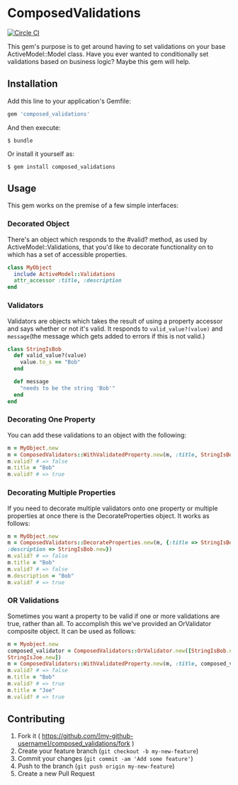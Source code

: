 # ComposedValidations
[![Circle
CI](https://circleci.com/gh/terrellt/composed_validations.svg?style=svg)](https://circleci.com/gh/terrellt/composed_validations)

This gem's purpose is to get around having to set validations on your base
ActiveModel::Model class. Have you ever wanted to conditionally set validations
based on business logic? Maybe this gem will help.

## Installation

Add this line to your application's Gemfile:

```ruby
gem 'composed_validations'
```

And then execute:

    $ bundle

Or install it yourself as:

    $ gem install composed_validations

## Usage

This gem works on the premise of a few simple interfaces:

### Decorated Object

There's an object which responds to the #valid? method, as used by
ActiveModel::Validations, that you'd like to decorate functionality on to which
has a set of accessible properties.

```ruby
class MyObject
  include ActiveModel::Validations
  attr_accessor :title, :description
end
```

### Validators

Validators are objects which takes the result of using a property accessor and
says whether or not it's valid. It responds to `valid_value?(value)` and `message`(the
message which gets added to errors if this is not valid.)

```ruby
class StringIsBob
  def valid_value?(value)
    value.to_s == "Bob"
  end

  def message
    "needs to be the string 'Bob'"
  end
end
```

### Decorating One Property

You can add these validations to an object with the following:

```ruby
m = MyObject.new
m = ComposedValidators::WithValidatedProperty.new(m, :title, StringIsBob.new)
m.valid? # => false
m.title = "Bob"
m.valid? # => true
```

### Decorating Multiple Properties

If you need to decorate multiple validators onto one property or multiple
properties at once there is the DecorateProperties object. It works as follows:

```ruby
m = MyObject.new
m = ComposedValidators::DecorateProperties.new(m, {:title => StringIsBob.new,
:description => StringIsBob.new})
m.valid? # => false
m.title = "Bob"
m.valid? # => false
m.description = "Bob"
m.valid? # => true
```

### OR Validations

Sometimes you want a property to be valid if one or more validations are true,
rather than all. To accomplish this we've provided an OrValidator composite
object. It can be used as follows:

```ruby
m = Myobject.new
composed_validator = ComposedValidators::OrValidator.new([StringIsBob.new,
StringIsJoe.new])
m = ComposedValidators::WithValidatedProperty.new(m, :title, composed_validator)
m.valid? # => false
m.title = "Bob"
m.valid? # => true
m.title = "Joe"
m.valid? # => true
```

## Contributing

1. Fork it ( https://github.com/[my-github-username]/composed_validations/fork )
2. Create your feature branch (`git checkout -b my-new-feature`)
3. Commit your changes (`git commit -am 'Add some feature'`)
4. Push to the branch (`git push origin my-new-feature`)
5. Create a new Pull Request

